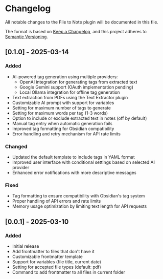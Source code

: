 # Changelog

All notable changes to the File to Note plugin will be documented in this file.

The format is based on [Keep a Changelog](https://keepachangelog.com/en/1.0.0/),
and this project adheres to [Semantic Versioning](https://semver.org/spec/v2.0.0.html).

## [0.1.0] - 2025-03-14

### Added
- AI-powered tag generation using multiple providers:
  - OpenAI integration for generating tags from extracted text
  - Google Gemini support (OAuth implementation pending)
  - Local Ollama integration for offline tag generation
- Text extraction from PDFs using the Text Extractor plugin
- Customizable AI prompt with support for variables
- Setting for maximum number of tags to generate
- Setting for maximum words per tag (1-3 words)
- Option to include or exclude extracted text in notes (off by default)
- Manual tag entry when automatic generation fails
- Improved tag formatting for Obsidian compatibility
- Error handling and retry mechanism for API rate limits

### Changed
- Updated the default template to include tags in YAML format
- Improved user interface with conditional settings based on selected AI provider
- Enhanced error notifications with more descriptive messages

### Fixed
- Tag formatting to ensure compatibility with Obsidian's tag system
- Proper handling of API errors and rate limits
- Memory usage optimization by limiting text length for API requests

## [0.0.1] - 2025-03-10

### Added
- Initial release
- Add frontmatter to files that don't have it
- Customizable frontmatter template
- Support for variables (file title, current date)
- Setting for accepted file types (default: pdf)
- Command to add frontmatter to all files in current folder 
